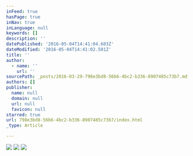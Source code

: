 ```yaml
---
inFeed: true
hasPage: true
inNav: true
inLanguage: null
keywords: []
description: ''
datePublished: '2016-05-04T14:41:04.603Z'
dateModified: '2016-05-04T14:41:02.501Z'
title: ''
author:
  - name: ''
    url: ''
sourcePath: _posts/2016-03-29-798e3bd8-56b6-4bc2-b336-8907485c73b7.md
authors: []
publisher:
  name: null
  domain: null
  url: null
  favicon: null
starred: true
url: 798e3bd8-56b6-4bc2-b336-8907485c73b7/index.html
_type: Article

---
```

![](https://the-grid-user-content.s3-us-west-2.amazonaws.com/37a7a9f9-b65b-4adc-a932-23228f86040f.png)
![](https://the-grid-user-content.s3-us-west-2.amazonaws.com/b436ffae-208a-45f8-9e9a-b5c62bfb3e52.png)
![](https://the-grid-user-content.s3-us-west-2.amazonaws.com/c180c372-aa76-42e9-856e-acdd6c89243b.png)